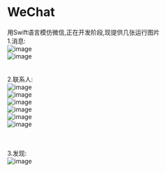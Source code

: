 # WeChat
用Swift语言模仿微信,正在开发阶段,现提供几张运行图片<br/>
1.消息:<br/>
![image](https://github.com/ztyjr888/WeChat/blob/master/Pictures/IMG_1216.PNG)<br/>
![image](https://github.com/ztyjr888/WeChat/blob/master/Pictures/IMG_1221.PNG)<br/>
<br/><br/>
2.联系人:<br/>
![image](https://github.com/ztyjr888/WeChat/blob/master/Pictures/IMG_1217.PNG)<br/>
![image](https://github.com/ztyjr888/WeChat/blob/master/Pictures/IMG_1218.PNG)<br/>
![image](https://github.com/ztyjr888/WeChat/blob/master/Pictures/IMG_1219.PNG)<br/>
![image](https://github.com/ztyjr888/WeChat/blob/master/Pictures/IMG_1220.PNG)<br/>
![image](https://github.com/ztyjr888/WeChat/blob/master/Pictures/IMG_1233.PNG)<br/>
![image](https://github.com/ztyjr888/WeChat/blob/master/Pictures/IMG_1240.PNG)<br/>

<br/><br/>
3.发现:<br/>
![image](https://github.com/ztyjr888/WeChat/blob/master/Pictures/IMG_1222.PNG)<br/>
